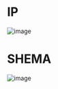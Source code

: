 # IP 
![image](https://github.com/user-attachments/assets/e8bc32f8-13b7-4873-ac33-99dd19ac8c8d)

# SHEMA

![image](https://github.com/user-attachments/assets/debdcfd0-7e3b-4ffe-bf86-9b75e2676d2c)





